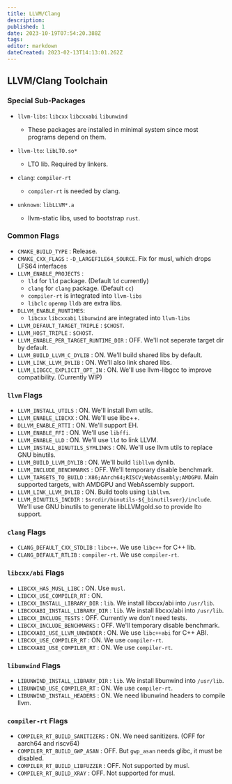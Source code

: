```yaml
---
title: LLVM/Clang
description: 
published: 1
date: 2023-10-19T07:54:20.388Z
tags: 
editor: markdown
dateCreated: 2023-02-13T14:13:01.262Z
---
```


## LLVM/Clang Toolchain

### Special Sub-Packages

- `llvm-libs`: `libcxx` `libcxxabi` `libunwind`
	- These packages are installed in minimal system since most programs depend on them.

- `llvm-lto`: `libLTO.so*`
	- LTO lib. Required by linkers.

- `clang`: `compiler-rt`
	- `compiler-rt` is needed by clang.

- `unknown`: `libLLVM*.a`
	- llvm-static libs, used to bootstrap `rust`.

### Common Flags

- `CMAKE_BUILD_TYPE` : Release.
- `CMAKE_CXX_FLAGS` : `-D_LARGEFILE64_SOURCE`. Fix for musl, which drops LFS64 interfaces
- `LLVM_ENABLE_PROJECTS` :
  - `lld` for `lld` package. (Default `ld` currently)
  - `clang` for `clang` package. (Default `cc`)
  - `compiler-rt` is integrated into `llvm-libs`
  - `libclc` `openmp` `lldb` are extra libs.
- `DLLVM_ENABLE_RUNTIMES`:
  - `libcxx` `libcxxabi` `libunwind` are integrated into `llvm-libs`
- `LLVM_DEFAULT_TARGET_TRIPLE` : `$CHOST`.
- `LLVM_HOST_TRIPLE` : `$CHOST`.
- `LLVM_ENABLE_PER_TARGET_RUNTIME_DIR` : OFF. We'll not seperate target dir by default.
- `LLVM_BUILD_LLVM_C_DYLIB` : ON. We'll build shared libs by default.
- `LLVM_LINK_LLVM_DYLIB` : ON. We'll also link shared libs.
- `LLVM_LIBGCC_EXPLICIT_OPT_IN` : ON. We'll use llvm-libgcc to improve compatibility. (Currently WIP)

### `llvm` Flags

- `LLVM_INSTALL_UTILS` : ON. We'll install llvm utils.
- `LLVM_ENABLE_LIBCXX` : ON. We'll use libc++.
- `DLLVM_ENABLE_RTTI` : ON. We'll support EH.
- `LLVM_ENABLE_FFI` : ON. We'll use `libffi`.
- `LLVM_ENABLE_LLD` : ON. We'll use `lld` to link LLVM.
- `LLVM_INSTALL_BINUTILS_SYMLINKS` : ON. We'll use llvm utils to replace GNU binutils.
- `LLVM_BUILD_LLVM_DYLIB` : ON. We'll build `libllvm` dynlib.
- `LLVM_INCLUDE_BENCHMARKS` : OFF. We'll temporary disable benchmark.
- `LLVM_TARGETS_TO_BUILD` : `X86;AArch64;RISCV;WebAssembly;AMDGPU`. Main supported targets, with AMDGPU and WebAssembly support.
- `LLVM_LINK_LLVM_DYLIB` : ON. Build tools using `libllvm`.
- `LLVM_BINUTILS_INCDIR` : `$srcdir/binutils-${_binutilsver}/include`. We'll use GNU binutils to generate libLLVMgold.so to provide lto support.

### `clang` Flags

- `CLANG_DEFAULT_CXX_STDLIB` : `libc++`. We use `libc++` for C++ lib.
- `CLANG_DEFAULT_RTLIB` : `compiler-rt`. We use `compiler-rt`.

### `libcxx/abi` Flags

- `LIBCXX_HAS_MUSL_LIBC` : ON. Use `musl`.
- `LIBCXX_USE_COMPILER_RT` : ON. 
- `LIBCXX_INSTALL_LIBRARY_DIR` : `lib`. We install libcxx/abi into `/usr/lib`.
- `LIBCXXABI_INSTALL_LIBRARY_DIR` : `lib`. We install libcxx/abi into `/usr/lib`.
- `LIBCXX_INCLUDE_TESTS` : OFF. Currently we don't need tests.
- `LIBCXX_INCLUDE_BENCHMARKS` : OFF. We'll temporary disable benchmark.
- `LIBCXXABI_USE_LLVM_UNWINDER` : ON. We use `libc++abi` for C++ ABI.
- `LIBCXX_USE_COMPILER_RT` : ON. We use `compiler-rt`.
- `LIBCXXABI_USE_COMPILER_RT` : ON. We use `compiler-rt`.

### `libunwind` Flags

- `LIBUNWIND_INSTALL_LIBRARY_DIR` : `lib`. We install libunwind into `/usr/lib`.
- `LIBUNWIND_USE_COMPILER_RT` : ON. We use `compiler-rt`.
- `LIBUNWIND_INSTALL_HEADERS` : ON. We need libunwind headers to compile llvm.

### `compiler-rt` Flags

- `COMPILER_RT_BUILD_SANITIZERS` : ON. We need sanitizers. (OFF for aarch64 and riscv64)
- `COMPILER_RT_BUILD_GWP_ASAN` : OFF. But `gwp_asan` needs glibc, it must be disabled.
- `COMPILER_RT_BUILD_LIBFUZZER` : OFF. Not supported by musl.
- `COMPILER_RT_BUILD_XRAY` : OFF. Not supported for musl.